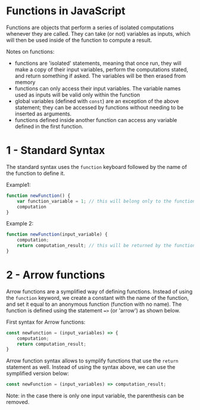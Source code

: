# Functions in JavaScript

Functions are objects that perform a series of isolated computations whenever they are called. They can take (or not) variables as inputs, which will then be used inside of the function to compute a result.

Notes on functions:

- functions are 'isolated' statements, meaning that once run, they will make a copy of their input variables, perform the computations stated, and return something if asked. The variables will be then erased from memory
- functions can only access their input variables. The variable names used as inputs will be valid only within the function
- global variables (defined with `const`) are an exception of the above statement; they can be accessed by functions without needing to be inserted as arguments.
- functions defined inside another function can access any variable defined in the first function.

# 1 - Standard Syntax

The standard syntax uses the `function` keyboard followed by the name of the function to define it.

Example1:

```Javascript
function newFunction() {
    var function_variable = 1; // this will belong only to the function
    computation
}
```

Example 2:

```Javascript
function newFunction(input_variable) {
    computation;
    return computation_result; // this will be returned by the function
}
```

# 2 - Arrow functions

Arrow functions are a symplified way of defining functions. Instead of using the `function` keyword, we create a constant with the name of the function, and set it equal to an anonymous function (function with no name). The function is defined using the statement `=>` (or 'arrow') as shown below.

First syntax for Arrow functions:

```Javascript
const newFunction = (input_variables) => {
    computation;
    return computation_result;
}
```

Arrow function syntax allows to symplify functions that use the `return` statement as well. Instead of using the syntax above, we can use the symplified version below:

```Javascript
const newFunction = (input_variables) => computation_result;
```

Note: in the case there is only one input variable, the parenthesis can be removed.
